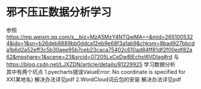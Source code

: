 # 邪不压正数据分析学习
参照<Br/>
https://mp.weixin.qq.com/s__biz=MzA5MzY4NTQwMA==&mid=2651005324&idx=1&sn=b26deb8889bb0ddca12eb9e68f3a1ab9&chksm=8bad927bbcda1b6d2a52eff3c5b30aee95b7ceb23caca75402c610ad84ff81df2f00edf82a62&mpshare=1&scene=23&srcid=07205LxCeDwBlEchxI6VDIag#rd
与<Br/>
https://blog.csdn.net/LJXZDN/article/details/81229925
学习数据分析<Br/>
其中有两个坑点
1.pyecharts错误ValueError: No coordinate is specified for XX(某地名)
解决办法详见pdf
2.WordCloud词云包的安装
解决办法详见pdf
